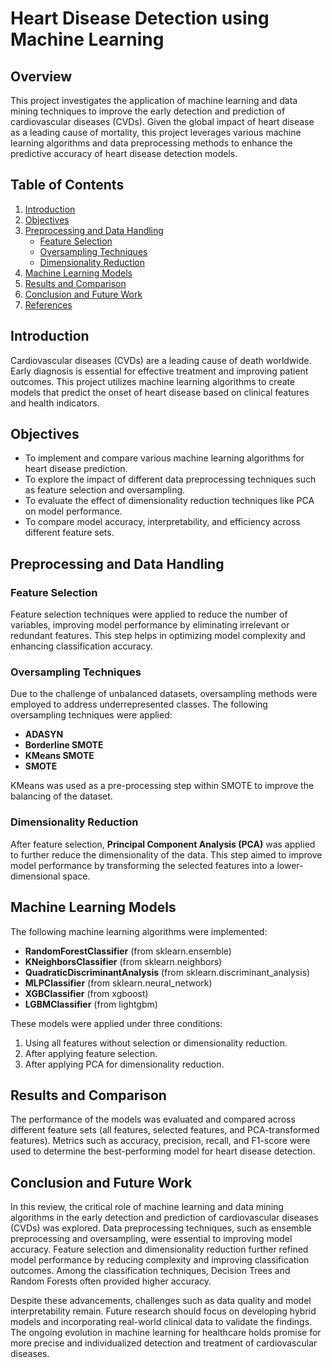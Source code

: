 # Heart Disease Detection using Machine Learning

## Overview

This project investigates the application of machine learning and data mining techniques to improve the early detection and prediction of cardiovascular diseases (CVDs). Given the global impact of heart disease as a leading cause of mortality, this project leverages various machine learning algorithms and data preprocessing methods to enhance the predictive accuracy of heart disease detection models.

## Table of Contents
1. [Introduction](#introduction)
2. [Objectives](#objectives)
3. [Preprocessing and Data Handling](#preprocessing-and-data-handling)
    - [Feature Selection](#feature-selection)
    - [Oversampling Techniques](#oversampling-techniques)
    - [Dimensionality Reduction](#dimensionality-reduction)
4. [Machine Learning Models](#machine-learning-models)
5. [Results and Comparison](#results-and-comparison)
6. [Conclusion and Future Work](#conclusion-and-future-work)
7. [References](#references)

## Introduction

Cardiovascular diseases (CVDs) are a leading cause of death worldwide. Early diagnosis is essential for effective treatment and improving patient outcomes. This project utilizes machine learning algorithms to create models that predict the onset of heart disease based on clinical features and health indicators.

## Objectives

- To implement and compare various machine learning algorithms for heart disease prediction.
- To explore the impact of different data preprocessing techniques such as feature selection and oversampling.
- To evaluate the effect of dimensionality reduction techniques like PCA on model performance.
- To compare model accuracy, interpretability, and efficiency across different feature sets.

## Preprocessing and Data Handling

### Feature Selection

Feature selection techniques were applied to reduce the number of variables, improving model performance by eliminating irrelevant or redundant features. This step helps in optimizing model complexity and enhancing classification accuracy.

### Oversampling Techniques

Due to the challenge of unbalanced datasets, oversampling methods were employed to address underrepresented classes. The following oversampling techniques were applied:
- **ADASYN**
- **Borderline SMOTE**
- **KMeans SMOTE**
- **SMOTE**

KMeans was used as a pre-processing step within SMOTE to improve the balancing of the dataset.

### Dimensionality Reduction

After feature selection, **Principal Component Analysis (PCA)** was applied to further reduce the dimensionality of the data. This step aimed to improve model performance by transforming the selected features into a lower-dimensional space.

## Machine Learning Models

The following machine learning algorithms were implemented:
- **RandomForestClassifier** (from sklearn.ensemble)
- **KNeighborsClassifier** (from sklearn.neighbors)
- **QuadraticDiscriminantAnalysis** (from sklearn.discriminant_analysis)
- **MLPClassifier** (from sklearn.neural_network)
- **XGBClassifier** (from xgboost)
- **LGBMClassifier** (from lightgbm)

These models were applied under three conditions:
1. Using all features without selection or dimensionality reduction.
2. After applying feature selection.
3. After applying PCA for dimensionality reduction.

## Results and Comparison

The performance of the models was evaluated and compared across different feature sets (all features, selected features, and PCA-transformed features). Metrics such as accuracy, precision, recall, and F1-score were used to determine the best-performing model for heart disease detection.

## Conclusion and Future Work

In this review, the critical role of machine learning and data mining algorithms in the early detection and prediction of cardiovascular diseases (CVDs) was explored. Data preprocessing techniques, such as ensemble preprocessing and oversampling, were essential to improving model accuracy. Feature selection and dimensionality reduction further refined model performance by reducing complexity and improving classification outcomes. Among the classification techniques, Decision Trees and Random Forests often provided higher accuracy.

Despite these advancements, challenges such as data quality and model interpretability remain. Future research should focus on developing hybrid models and incorporating real-world clinical data to validate the findings. The ongoing evolution in machine learning for healthcare holds promise for more precise and individualized detection and treatment of cardiovascular diseases.
